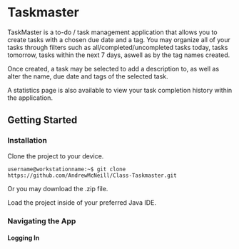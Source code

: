 # Taskmaster

TaskMaster is a to-do / task management application that allows you to create tasks with a chosen due date and a tag. You may organize all of your tasks through filters such as all/completed/uncompleted tasks today, tasks tomorrow, tasks within the next 7 days, aswell as by the tag names created.

Once created, a task may be selected to add a description to, as well as alter the name, due date and tags of the selected task.

A statistics page is also available to view your task completion history within the application.

## Getting Started

  ### Installation
 
  Clone the project to your device.
  ```
  username@workstationname:~$ git clone https://github.com/AndrewMcNeill/Class-Taskmaster.git
  ```
  Or you may download the .zip file.
  
  Load the project inside of your preferred Java IDE.
  
  ### Navigating the App
  
  #### Logging In
  
  

